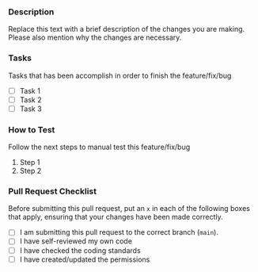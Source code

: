 ### Description

Replace this text with a brief description of the changes you are making. Please also mention why
the changes are necessary.

### Tasks

Tasks that has been accomplish in order to finish the feature/fix/bug

- [ ] Task 1
- [ ] Task 2
- [ ] Task 3

### How to Test

Follow the next steps to manual test this feature/fix/bug

1.  Step 1
2.  Step 2

### Pull Request Checklist

Before submitting this pull request, put an `x` in each of the following boxes that apply,
ensuring that your changes have been made correctly.

- [ ] I am submitting this pull request to the correct branch (`main`).
- [ ] I have self-reviewed my own code
- [ ] I have checked the coding standards
- [ ] I have created/updated the permissions
